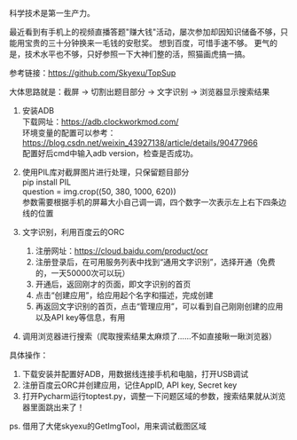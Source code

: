 科学技术是第一生产力。

最近看到有手机上的视频直播答题"赚大钱"活动，屡次参加却因知识储备不够，只能用宝贵的三十分钟换来一毛钱的安慰奖。
想到百度，可惜手速不够。
更气的是，技术水平也不够，只好参照一下大神们整的活，照猫画虎搞一搞。

参考链接：https://github.com/Skyexu/TopSup


大体思路就是：截屏 -> 切割出题目部分 -> 文字识别 -> 浏览器显示搜索结果<br>

1. 安装ADB<br>
    下载网址：https://adb.clockworkmod.com/<br>
    环境变量的配置可以参考：https://blog.csdn.net/weixin_43927138/article/details/90477966<br>
    配置好后cmd中输入adb version，检查是否成功。<br>
    
2. 使用PIL库对截屏图片进行处理，只保留题目部分<br>
    pip install PIL<br>
    question = img.crop((50, 380, 1000, 620))<br>
    参数需要根据手机的屏幕大小自己调一调，四个数字一次表示左上右下四条边线的位置<br>
    
3. 文字识别，利用百度云的ORC<br>
    1) 注册网址：https://cloud.baidu.com/product/ocr<br>
    2) 注册登录后，在可用服务列表中找到“通用文字识别”，选择开通（免费的，一天50000次可以玩）<br>
    3) 开通后，返回刚才的页面，即文字识别的首页<br>
    4) 点击“创建应用”，给应用起个名字和描述，完成创建<br>
    5) 再返回文字识别的首页，点击“管理应用”，可以看到自己刚刚创建的应用以及API key等信息，有用<br>
4. 调用浏览器进行搜索（爬取搜索结果太麻烦了……不如直接瞅一瞅浏览器）<br>

具体操作：<br>
1. 下载安装并配置好ADB，用数据线连接手机和电脑，打开USB调试<br>
2. 注册百度云ORC并创建应用，记住AppID, API key, Secret key<br>
3. 打开Pycharm运行toptest.py，调整一下问题区域的参数，搜索结果就从浏览器里面跳出来了！<br>

ps. 借用了大佬skyexu的GetImgTool，用来调试截图区域
